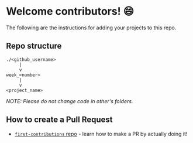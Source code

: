 # Welcome contributors! 😄

The following are the instructions for adding your projects to this repo.

## Repo structure 

```
./<github_username>
     |
     v
week_<number>
     |
     v
<project_name>
```

*NOTE: Please do not change code in other's folders.*

## How to create a Pull Request

- [`first-contributions` repo](https://github.com/firstcontributions/first-contributions) - learn how to make a PR by actually doing it!

